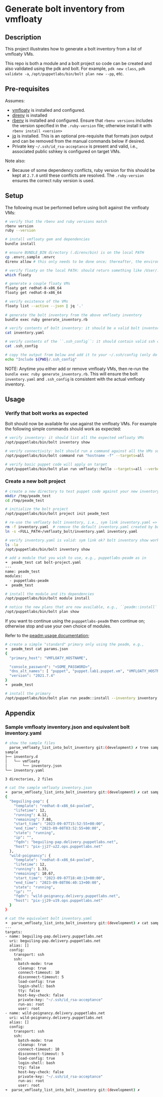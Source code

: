 # Generate bolt inventory from vmfloaty

## Description

This project illustrates how to generate a bolt inventory from a list of vmfloaty VMs.

This repo is both a module and a bolt project so code can be created and also validated using the pdk and bolt.  For example, ``pdk new class``, ``pdk validate -a``, ``/opt/puppetlabs/bin/bolt plan new --pp``, etc.

## Pre-requisites

Assumes:

* [vmfloaty](https://github.com/puppetlabs/vmfloaty/blob/main/README.md#example-workflow) is installed and configured.
* [direnv](https://direnv.net/docs/installation.html) is installed
* [rbenv](https://github.com/rbenv/rbenv) is installed and configured.  Ensure that ``rbenv versions`` includes the version specified in the ``.ruby-version`` file; otherwise install it with ``rbenv install <version>``
* [jq](https://jqlang.github.io/jq/) is installed.  This is an optional pre-requisite that formats json output and can be removed from the manual commands below if desired.
* Private key ``~/.ssh/id_rsa-acceptance`` is present and valid, i.e., associated public sshkey is configured on target VMs.

Note also:

* Because of some dependency conflicts, ruby version for this should be kept at ``2.7.0`` until these conflicts are resolved.  The ``.ruby-version`` ensures the correct ruby version is used.

## Setup

The following must be performed before using bolt against the vmfloaty VMs:

```bash
# verify that the rbenv and ruby versions match
rbenv version
ruby --version

# install vmfloaty gem and dependencies
bundle install

# ensure BUNDLE_BIN directory (.direnv/bin) is on the local PATH
cp .envrc.sample .envrc
direnv allow # this only needs to be done once; thereafter, the environment will be loaded automatically

# verify floaty on the local PATH: should return something like /User/../.direnv/bin/floaty
which floaty

# generate a couple floaty VMs
floaty get redhat-8-x86_64
floaty get redhat-8-x86_64

# verify existence of the VMs
floaty list --active --json | jq '.'
 
# generate the bolt inventory from the above vmfloaty inventory
bundle exec ruby generate_inventory.rb 

# verify contents of bolt inventory: it should be a valid bolt inventory file
cat inventory.yaml

# verify contents of the ``.ssh_config``: it should contain valid ssh config for the VMs
cat .ssh_config

# copy the output from below and add it to your ~/.ssh/config (only do this once)
echo "Include ${PWD}/.ssh_config"
```

NOTE:  Anytime you either add or remove vmfloaty VMs, then re-run the ``bundle exec ruby generate_inventory.rb``.  This will ensure the bolt ``inventory.yaml`` and ``.ssh_config`` is consistent with the actual vmfloaty inventory.

## Usage

### Verify that bolt works as expected

Bolt should now be available for use against the vmfloaty VMs.  For example the following simple commands should work as expected:

```bash
# verify inventory: it should list all the expected vmfloaty VMs
/opt/puppetlabs/bin/bolt inventory show

# verify connectivity: bolt should run a command against all the VMs successfully
/opt/puppetlabs/bin/bolt command run "hostname -f" --targets=all

# verify basic puppet code will apply on target
/opt/puppetlabs/bin/bolt plan run vmfloaty::hello --targets=all --verbose
```

### Create a new bolt project

```bash
# create a new directory to test puppet code against your new inventory of vmfloaty VM's
mkdir /tmp/peadm_test
cd /tmp/peadm_test

# initialize the bolt project
/opt/puppetlabs/bin/bolt project init peadm_test

# re-use the vmfloaty bolt inventory, i.e., sym link inventory.yaml => <vmfloaty_bolt directory>/inventory.yaml
rm -f inventory.yaml  # remove the default inventory.yaml created by bolt project init
ln -s <FULL_PATH>/vmfloaty_bolt/inventory.yaml inventory.yaml

# verify inventory.yaml is valid: sym link ok? bolt inventory show working?
ls -la
/opt/puppetlabs/bin/bolt inventory show

# add a module that you wish to use, e.g., puppetlabs-peadm as in
➜  peadm_test cat bolt-project.yaml 
---
name: peadm_test
modules:
  - puppetlabs-peadm
➜  peadm_test 

# install the module and its dependencies
/opt/puppetlabs/bin/bolt module install

# notice the new plans that are now available, e.g., ``peadm::install``
/opt/puppetlabs/bin/bolt plan show
```

If you want to continue using the ``pupppetlabs-peadm`` then continue on; otherwise stop and use your own choice of modules.

Refer to the [peadm usage documentation](https://github.com/puppetlabs/puppetlabs-peadm/blob/main/documentation/install.md#usage);

```bash
# create a simple "standard" primary only using the peadm, e.g.,
➜  peadm_test cat params.json 
{
  "primary_host": "VMFLOATY_HOSTNAME",

  "console_password": "<SOME_PASSWORD>",
  "dns_alt_names": [ "puppet", "puppet.lab1.puppet.vm", "VMFLOATY_HOSTNAME" ],
  "version": "2021.7.4"
}
➜  peadm_test 

# install the primary
/opt/puppetlabs/bin/bolt plan run peadm::install --inventory inventory.yaml --modulepath ~/modules --params @params.json
```

## Appendix

### Sample vmfloaty inventory.json and equivalent bolt inventory.yaml

```bash
# show the sample files
  parse_vmfloaty_list_into_bolt_inventory git:(development) ✗ tree sample
sample
├── inventory.d
│   └── vmfloaty
│       └── inventory.json
└── inventory.yaml

3 directories, 2 files

# cat the sample vmfloaty inventory.json
➜  parse_vmfloaty_list_into_bolt_inventory git:(development) ✗ cat sample/inventory.d/vmfloaty/inventory.json 
{
  "beguiling-pap": {
    "template": "redhat-8-x86_64-pooled",
    "lifetime": 12,
    "running": 4.12,
    "remaining": 7.88,
    "start_time": "2023-09-07T15:52:55+00:00",
    "end_time": "2023-09-08T03:52:55+00:00",
    "state": "running",
    "ip": "",
    "fqdn": "beguiling-pap.delivery.puppetlabs.net",
    "host": "pix-jj27-u22.ops.puppetlabs.net"
  },
  "wild-poignancy": {
    "template": "redhat-8-x86_64-pooled",
    "lifetime": 12,
    "running": 1.33,
    "remaining": 10.67,
    "start_time": "2023-09-07T18:40:13+00:00",
    "end_time": "2023-09-08T06:40:13+00:00",
    "state": "running",
    "ip": "",
    "fqdn": "wild-poignancy.delivery.puppetlabs.net",
    "host": "pix-jj29-u19.ops.puppetlabs.net"
  }
}

# cat the equivalent bolt inventory.yaml
➜  parse_vmfloaty_list_into_bolt_inventory git:(development) ✗ cat sample/inventory.yaml 
---
targets:
- name: beguiling-pap.delivery.puppetlabs.net
  uri: beguiling-pap.delivery.puppetlabs.net
  alias: []
  config:
    transport: ssh
    ssh:
      batch-mode: true
      cleanup: true
      connect-timeout: 10
      disconnect-timeout: 5
      load-config: true
      login-shell: bash
      tty: false
      host-key-check: false
      private-key: "~/.ssh/id_rsa-acceptance"
      run-as: root
      user: root
- name: wild-poignancy.delivery.puppetlabs.net
  uri: wild-poignancy.delivery.puppetlabs.net
  alias: []
  config:
    transport: ssh
    ssh:
      batch-mode: true
      cleanup: true
      connect-timeout: 10
      disconnect-timeout: 5
      load-config: true
      login-shell: bash
      tty: false
      host-key-check: false
      private-key: "~/.ssh/id_rsa-acceptance"
      run-as: root
      user: root
➜  parse_vmfloaty_list_into_bolt_inventory git:(development) ✗ 
```
